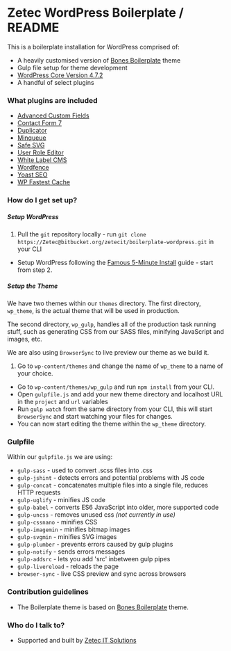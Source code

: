 # Zetec WordPress Boilerplate / README #

This is a boilerplate installation for WordPress comprised of:

* A heavily customised version of [Bones Boilerplate](http://themble.com/bones/) theme
* Gulp file setup for theme development
* [WordPress Core Version 4.7.2](https://wordpress.org/download/)
* A handful of select plugins


### What plugins are included ###

* [Advanced Custom Fields](http://advancedcustomfields.com/)
* [Contact Form 7](https://contactform7.com/)
* [Duplicator](https://en-gb.wordpress.org/plugins/duplicator/)
* [Minqueue](https://wordpress.org/plugins-wp/minqueue/)
* [Safe SVG](https://en-gb.wordpress.org/plugins/safe-svg/)
* [User Role Editor](https://en-gb.wordpress.org/plugins/user-role-editor/)
* [White Label CMS](https://en-gb.wordpress.org/plugins/white-label-cms/)
* [Wordfence](https://www.wordfence.com/)
* [Yoast SEO](https://yoast.com/wordpress/plugins/seo/)
* [WP Fastest Cache](http://www.wpfastestcache.com/)

### How do I get set up? ###

##### Setup WordPress #####

1. Pull the `git` repository locally - run `git clone https://Zetec@bitbucket.org/zetecit/boilerplate-wordpress.git` in your CLI
* Setup WordPress following the [Famous 5-Minute Install](https://codex.wordpress.org/Installing_WordPress#Famous_5-Minute_Install) guide - start from step 2.

##### Setup the Theme #####

We have two themes within our `themes` directory. The first directory, `wp_theme`, is the actual theme that will be used in production.

The second directory, `wp_gulp`, handles all of the production task running stuff, such as generating CSS from our SASS files,
minifying JavaScript and images, etc.

We are also using `BrowserSync` to live preview our theme as we build it.

1. Go to `wp-content/themes` and change the name of `wp_theme` to a name of your choice.
* Go to `wp-content/themes/wp_gulp` and run `npm install` from your CLI.
* Open `gulpfile.js` and add your new theme directory and localhost URL in the `project` and `url` variables
* Run `gulp watch` from the same directory from your CLI, this will start `BrowserSync` and start watching your files for changes.
* You can now start editing the theme within the `wp_theme` directory.

### Gulpfile ###

Within our `gulpfile.js` we are using:

* `gulp-sass` - used to convert .scss files into .css
* `gulp-jshint` - detects errors and potential problems with JS code
* `gulp-concat` - concatenates multiple files into a single file, reduces HTTP requests
* `gulp-uglify` - minifies JS code
* `gulp-babel` - converts ES6 JavaScript into older, more supported code
* `gulp-uncss` - removes unused css *(not currently in use)*
* `gulp-cssnano` - minifies CSS
* `gulp-imagemin` - minifies bitmap images
* `gulp-svgmin` - minifies SVG images
* `gulp-plumber` - prevents errors caused by gulp plugins
* `gulp-notify` - sends errors messages
* `gulp-addsrc` - lets you add 'src' inbetween gulp pipes
* `gulp-livereload` - reloads the page
* `browser-sync` - live CSS preview and sync across browsers

### Contribution guidelines ###

* The Boilerplate theme is based on [Bones Boilerplate](http://themble.com/bones/) theme.

### Who do I talk to? ###

* Supported and built by [Zetec IT Solutions](https://www.zetec-it.com)